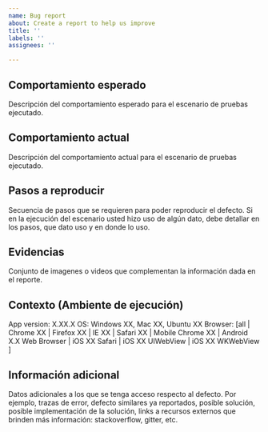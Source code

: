 ```yaml
---
name: Bug report
about: Create a report to help us improve
title: ''
labels: ''
assignees: ''

---
```


## Comportamiento esperado
Descripción del comportamiento esperado para el escenario de pruebas ejecutado.

## Comportamiento actual
Descripción del comportamiento actual para el escenario de pruebas ejecutado.

## Pasos a reproducir
Secuencia de pasos que se requieren para poder reproducir el defecto. Si en la ejecución del escenario usted hizo uso de algún dato, debe detallar en los pasos, que dato uso y en donde lo uso.

## Evidencias
Conjunto de imagenes o videos que complementan la información dada en el reporte.

## Contexto (Ambiente de ejecución)
App version: X.XX.X
OS: Windows XX, Mac XX, Ubuntu XX
Browser: [all | Chrome XX | Firefox XX | IE XX | Safari XX | Mobile Chrome XX |  Android X.X Web Browser | iOS XX Safari | iOS XX UIWebView | iOS XX  WKWebView ]

## Información adicional
Datos adicionales a los que se tenga acceso respecto al defecto. Por ejemplo, trazas de error, defecto similares ya reportados, posible solución, posible implementación de la solución, links a recursos externos que brinden más información: stackoverflow, gitter, etc.
